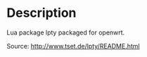Description
===========
Lua package lpty packaged for openwrt.

Source: http://www.tset.de/lpty/README.html
